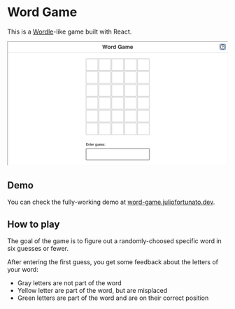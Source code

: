 # Word Game

This is a [Wordle](https://www.nytimes.com/games/wordle/index.html)-like game
built with React.

![Demo showing the word game](docs/word-game-demo.gif)

## Demo

You can check the fully-working demo at [word-game.juliofortunato.dev](https://word-game.juliofortunato.dev).

## How to play
The goal of the game is to figure out a randomly-choosed specific word in six 
guesses or fewer.

After entering the first guess, you get some feedback about 
the letters of your word:

- Gray letters are not part of the word
- Yellow letter are part of the word, but are misplaced
- Green letters are part of the word and are on their correct position
